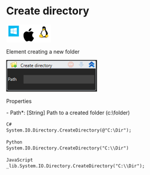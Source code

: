# Create directory

![](<../../../.gitbook/assets/image (32).png>)

Element creating a new folder

![](<../../../.gitbook/assets/1 (117).png>)

Properties

&#x20;\- Path\*: \[String] Path to a created folder (c:\folder)

```
C#
System.IO.Directory.CreateDirectory(@"C:\Dir");

Python
System.IO.Directory.CreateDirectory("C:\\Dir")

JavaScript
_lib.System.IO.Directory.CreateDirectory("C:\\Dir");
```
